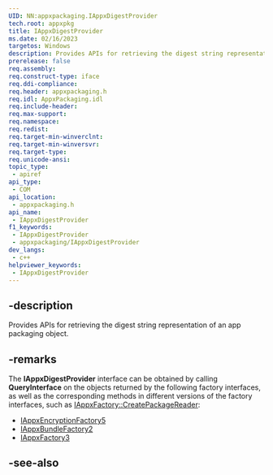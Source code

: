 ```yaml
---
UID: NN:appxpackaging.IAppxDigestProvider
tech.root: appxpkg
title: IAppxDigestProvider
ms.date: 02/16/2023
targetos: Windows
description: Provides APIs for retrieving the digest string representation of an app packaging object.
prerelease: false
req.assembly: 
req.construct-type: iface
req.ddi-compliance: 
req.header: appxpackaging.h
req.idl: AppxPackaging.idl
req.include-header: 
req.max-support: 
req.namespace: 
req.redist: 
req.target-min-winverclnt: 
req.target-min-winversvr: 
req.target-type: 
req.unicode-ansi: 
topic_type:
 - apiref
api_type:
 - COM
api_location:
 - appxpackaging.h
api_name:
 - IAppxDigestProvider
f1_keywords:
 - IAppxDigestProvider
 - appxpackaging/IAppxDigestProvider
dev_langs:
 - c++
helpviewer_keywords:
 - IAppxDigestProvider
---
```


## -description

Provides APIs for retrieving the digest string representation of an app packaging object.

## -remarks

The **IAppxDigestProvider** interface can be obtained by calling **QueryInterface** on the objects returned by the following factory interfaces, as well as the corresponding methods in different versions of the factory interfaces, such as [IAppxFactory::CreatePackageReader](nf-appxpackaging-iappxfactory-createpackagereader.md): 

- [IAppxEncryptionFactory5](nn-appxpackaging-iappxencryptionfactory4.md)
- [IAppxBundleFactory2](nn-appxpackaging-iappxbundlefactory2.md)
- [IAppxFactory3](nn-appxpackaging-iappxfactory3.md)



## -see-also

